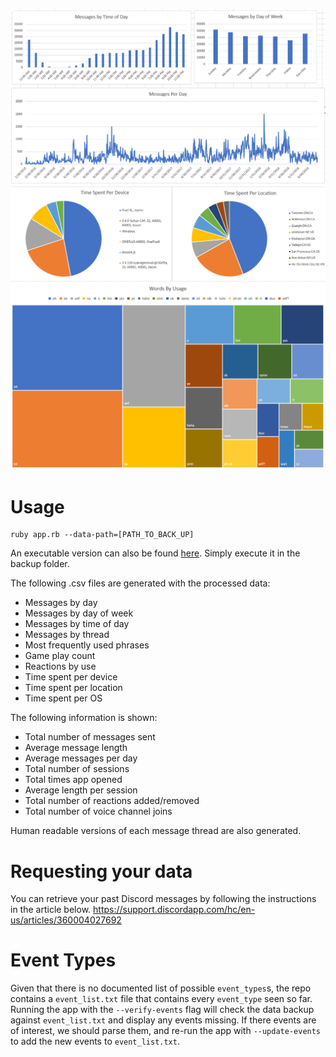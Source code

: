 
![demo](/examples/messages.png)
![demo](/examples/sessions.png)
![demo](/examples/words_by_usage.png)

# Usage
```
ruby app.rb --data-path=[PATH_TO_BACK_UP]
```

An executable version can also be found [here](https://github.com/Brainicism/DiscordDataParser/raw/master/bin/app.exe). Simply execute it in the backup folder.

The following .csv files are generated with the processed data:
- Messages by day
- Messages by day of week
- Messages by time of day
- Messages by thread
- Most frequently used phrases
- Game play count
- Reactions by use
- Time spent per device
- Time spent per location
- Time spent per OS

The following information is shown:
- Total number of messages sent
- Average message length
- Average messages per day
- Total number of sessions
- Total times app opened
- Average length per session
- Total number of reactions added/removed
- Total number of voice channel joins

Human readable versions of each message thread are also generated.

# Requesting your data
You can retrieve your past Discord messages by following the instructions in the article below.
https://support.discordapp.com/hc/en-us/articles/360004027692


# Event Types
Given that there is no documented list of possible `event_types`s, the repo contains a `event_list.txt` file that contains every `event_type` seen so far. Running the app with the `--verify-events` flag will check the data backup against `event_list.txt` and display any events missing. If there events are of interest, we should parse them, and re-run the app with `--update-events` to add the new events to `event_list.txt`.
